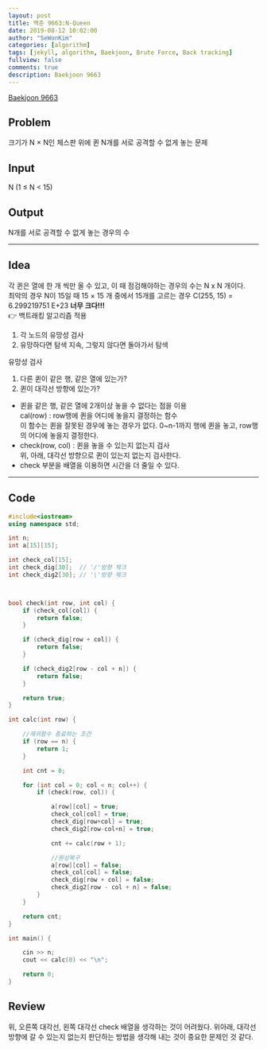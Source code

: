 ```yaml
---
layout: post
title: 백준 9663:N-Queen
date: 2019-08-12 10:02:00
author: "SeWonKim"
categories: [algorithm]
tags: [jekyll, algorithm, Baekjoon, Brute Force, Back tracking]
fullview: false
comments: true
description: Baekjoon 9663
---
```


[Baekjoon 9663](https://www.acmicpc.net/problem/9663)

## Problem

크기가 N × N인 체스판 위에 퀸 N개를 서로 공격할 수 없게 놓는 문제

## Input

N (1 ≤ N < 15)

## Output

N개를 서로 공격할 수 없게 놓는 경우의 수

---

## Idea

각 퀸은 열에 한 개 씩만 올 수 있고, 이 때 점검해야하는 경우의 수는 N x N 개이다.  
 최악의 경우 N이 15일 때 15 × 15 개 중에서 15개를 고르는 경우 C(255, 15) = 6.299219751 E+23 **너무 크다!!!**  
 👉 백트래킹 알고리즘 적용

1. 각 노드의 유망성 검사
2. 유망하다면 탐색 지속, 그렇지 않다면 돌아가서 탐색

유망성 검사

1. 다른 퀸이 같은 행, 같은 열에 있는가?
2. 퀸이 대각선 방향에 있는가?

- 퀸을 같은 행, 같은 열에 2개이상 놓을 수 없다는 점을 이용  
  cal(row) : row행에 퀸을 어디에 놓을지 결정하는 함수  
  이 함수는 퀸을 잘못된 경우에 놓는 경우가 없다. 0~n-1까지 행에 퀸을 놓고, row행의 어디에 놓을지 결정한다.
- check(row, col) : 퀸을 놓을 수 있는지 없는지 검사  
  위, 아래, 대각선 방향으로 퀸이 있는지 없는지 검사한다.
- check 부분을 배열을 이용하면 시간을 더 줄일 수 있다.

---

## Code

```cpp
#include<iostream>
using namespace std;

int n;
int a[15][15];

int check_col[15];
int check_dig[30];	// '/'방향 체크
int check_dig2[30];	// '\'방향 체크



bool check(int row, int col) {
	if (check_col[col]) {
		return false;
	}

	if (check_dig[row + col]) {
		return false;
	}

	if (check_dig2[row - col + n]) {
		return false;
	}

	return true;
}

int calc(int row) {

	//재귀함수 종료하는 조건
	if (row == n) {
		return 1;
	}

	int cnt = 0;

	for (int col = 0; col < n; col++) {
		if (check(row, col)) {

			a[row][col] = true;
			check_col[col] = true;
			check_dig[row+col] = true;
			check_dig2[row-col+n] = true;

			cnt += calc(row + 1);

			//원상복구
			a[row][col] = false;
			check_col[col] = false;
			check_dig[row + col] = false;
			check_dig2[row - col + n] = false;
		}
	}

	return cnt;
}

int main() {

	cin >> n;
	cout << calc(0) << "\n";

	return 0;
}
```

## Review

위, 오른쪽 대각선, 왼쪽 대각선 check 배열을 생각하는 것이 어려웠다.
위아래, 대각선방향에 갈 수 있는지 없는지 판단하는 방법을 생각해 내는 것이 중요한 문제인 것 같다.

